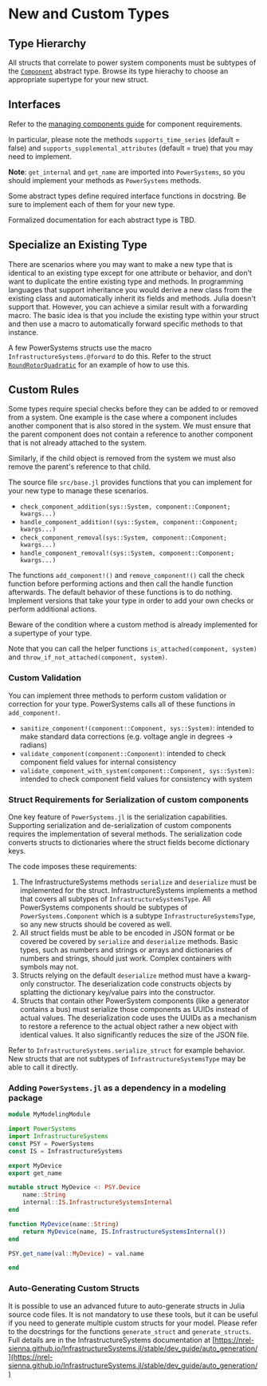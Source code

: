 # New and Custom Types

## Type Hierarchy

All structs that correlate to power system components must be subtypes of the
[`Component`](@ref) abstract type. Browse its type hierachy to choose an appropriate
supertype for your new struct.

## Interfaces

Refer to the
[managing components guide](https://nrel-sienna.github.io/InfrastructureSystems.jl/stable/dev_guide/components_and_container/)
for component requirements.

In particular, please note the methods `supports_time_series` (default = false) and
`supports_supplemental_attributes` (default = true) that you may need to implement.

**Note**: `get_internal` and `get_name` are imported into `PowerSystems`, so you should
implement your methods as `PowerSystems` methods.

Some abstract types define required interface functions in docstring. Be sure
to implement each of them for your new type.

Formalized documentation for each abstract type is TBD.

## Specialize an Existing Type

There are scenarios where you may want to make a new type that is identical to
an existing type except for one attribute or behavior, and don't want to
duplicate the entire existing type and methods. In programming languages that
support inheritance you would derive a new class from the existing class and
automatically inherit its fields and methods. Julia doesn't support that.
However, you can achieve a similar result with a forwarding macro.
The basic idea is that you include the existing type within your struct and
then use a macro to automatically forward specific methods to that instance.

A few PowerSystems structs use the macro `InfrastructureSystems.@forward` to
do this. Refer to the struct [`RoundRotorQuadratic`](@ref) for an example of how to
use this.

## Custom Rules

Some types require special checks before they can be added to or removed from a
system. One example is the case where a component includes another component
that is also stored in the system. We must ensure that the parent component
does not contain a reference to another component that is not already attached
to the system.

Similarly, if the child object is removed from the system we must also remove
the parent's reference to that child.

The source file `src/base.jl` provides functions that you can implement for
your new type to manage these scenarios.

- `check_component_addition(sys::System, component::Component; kwargs...)`
- `handle_component_addition!(sys::System, component::Component; kwargs...)`
- `check_component_removal(sys::System, component::Component; kwargs...)`
- `handle_component_removal!(sys::System, component::Component; kwargs...)`

The functions `add_component!()` and `remove_component!()` call the check
function before performing actions and then call the handle function
afterwards. The default behavior of these functions is to do nothing. Implement
versions that take your type in order to add your own checks or perform
additional actions.

Beware of the condition where a custom method is already implemented for a
supertype of your type.

Note that you can call the helper functions `is_attached(component, system)`
and `throw_if_not_attached(component, system)`.

### Custom Validation

You can implement three methods to perform custom validation or correction for your type.
PowerSystems calls all of these functions in `add_component!`.

- `sanitize_component!(component::Component, sys::System)`: intended to make standard data corrections (e.g. voltage angle in degrees -> radians)
- `validate_component(component::Component)`: intended to check component field values for internal consistency
- `validate_component_with_system(component::Component, sys::System)`: intended to check component field values for consistency with system

### Struct Requirements for Serialization of custom components

One key feature of `PowerSystems.jl` is the serialization capabilities. Supporting
serialization and de-serialization of custom components requires the implementation of
several methods. The serialization code converts structs to dictionaries where the struct
fields become dictionary keys.

The code imposes these requirements:

1. The InfrastructureSystems methods `serialize` and `deserialize` must be
   implemented for the struct. InfrastructureSystems implements a method that
   covers all subtypes of `InfrastructureSystemsType`. All PowerSystems
   components should be subtypes of `PowerSystems.Component` which is a subtype
   `InfrastructureSystemsType`, so any new structs should be covered as well.
2. All struct fields must be able to be encoded in JSON format or be covered be
   covered by `serialize` and `deserialize` methods. Basic types, such as
   numbers and strings or arrays and dictionaries of numbers and strings,
   should just work. Complex containers with symbols may not.
3. Structs relying on the default `deserialize` method must have a kwarg-only
   constructor. The deserialization code constructs objects by splatting the
   dictionary key/value pairs into the constructor.
4. Structs that contain other PowerSystem components (like a generator contains
   a bus) must serialize those components as UUIDs instead of actual values.
   The deserialization code uses the UUIDs as a mechanism to restore a
   reference to the actual object rather a new object with identical values. It
   also significantly reduces the size of the JSON file.

Refer to `InfrastructureSystems.serialize_struct` for example behavior. New
structs that are not subtypes of `InfrastructureSystemsType` may be able to
call it directly.

### Adding `PowerSystems.jl` as a dependency in a modeling package

```julia
module MyModelingModule

import PowerSystems
import InfrastructureSystems
const PSY = PowerSystems
const IS = InfrastructureSystems

export MyDevice
export get_name

mutable struct MyDevice <: PSY.Device
    name::String
    internal::IS.InfrastructureSystemsInternal
end

function MyDevice(name::String)
    return MyDevice(name, IS.InfrastructureSystemsInternal())
end

PSY.get_name(val::MyDevice) = val.name

end
```

### Auto-Generating Custom Structs
It is possible to use an advanced future to auto-generate structs in Julia source code files.
It is not mandatory to use these tools, but it can be useful if you need to generate multiple
custom structs for your model. Please refer to the docstrings for the functions `generate_struct`
and `generate_structs`. Full details are in the InfrastructureSystems documentation at
[https://nrel-sienna.github.io/InfrastructureSystems.jl/stable/dev_guide/auto_generation/](https://nrel-sienna.github.io/InfrastructureSystems.jl/stable/dev_guide/auto_generation/)
